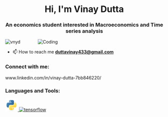 <h1 align="center">Hi, I'm Vinay Dutta</h1>
<h3 align="center">An economics student interested in Macroeconomics and Time series analysis </h3>
<img align="right" alt="Coding" width =400 src="https://camo.githubusercontent.com/9eb3fdcaa648566c6a055c75fc17dbaf3849b11ede8019397a30d2092fdcd3be/68747470733a2f2f7374617469632e7769787374617469632e636f6d2f6d656469612f3262653163655f38363435363739303038343534313865626664363165323937363337343634647e6d76322e676966">
<p align="left"> <img src="https://komarev.com/ghpvc/?username=vnyd&label=Profile%20views&color=0e75b6&style=flat" alt="vnyd" /> </p>

- 📫 How to reach me **duttavinay433@gmail.com**

<h3 align="left">Connect with me:</h3>
<p align="left">
  www.linkedin.com/in/vinay-dutta-7bb846220/
</p>

<h3 align="left">Languages and Tools:</h3>
<p align="left"> <a href="https://www.python.org" target="_blank" rel="noreferrer"> <img src="https://raw.githubusercontent.com/devicons/devicon/master/icons/python/python-original.svg" alt="python" width="40" height="40"/> </a> <a href="https://www.tensorflow.org" target="_blank" rel="noreferrer"> <img src="https://www.vectorlogo.zone/logos/tensorflow/tensorflow-icon.svg" alt="tensorflow" width="40" height="40"/> </a> </p>

